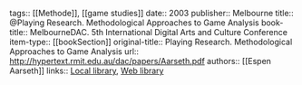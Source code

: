 tags:: [[Methode]], [[game studies]]
date:: 2003
publisher:: Melbourne
title:: @Playing Research. Methodological Approaches to Game Analysis
book-title:: MelbourneDAC. 5th International Digital Arts and Culture Conference
item-type:: [[bookSection]]
original-title:: Playing Research. Methodological Approaches to Game Analysis
url:: http://hypertext.rmit.edu.au/dac/papers/Aarseth.pdf
authors:: [[Espen Aarseth]]
links:: [Local library](zotero://select/groups/2386895/items/W3K8PRXG), [Web library](https://www.zotero.org/groups/2386895/items/W3K8PRXG)
